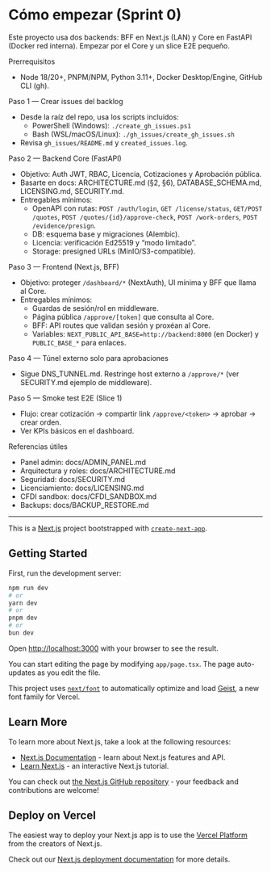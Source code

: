 # Cómo empezar (Sprint 0)

Este proyecto usa dos backends: BFF en Next.js (LAN) y Core en FastAPI (Docker red interna). Empezar por el Core y un slice E2E pequeño.

Prerrequisitos
- Node 18/20+, PNPM/NPM, Python 3.11+, Docker Desktop/Engine, GitHub CLI (gh).

Paso 1 — Crear issues del backlog
- Desde la raíz del repo, usa los scripts incluidos:
  - PowerShell (Windows): `./create_gh_issues.ps1`
  - Bash (WSL/macOS/Linux): `./gh_issues/create_gh_issues.sh`
- Revisa `gh_issues/README.md` y `created_issues.log`.

Paso 2 — Backend Core (FastAPI)
- Objetivo: Auth JWT, RBAC, Licencia, Cotizaciones y Aprobación pública.
- Basarte en docs: ARCHITECTURE.md (§2, §6), DATABASE_SCHEMA.md, LICENSING.md, SECURITY.md.
- Entregables mínimos:
  - OpenAPI con rutas: `POST /auth/login`, `GET /license/status`, `GET/POST /quotes`, `POST /quotes/{id}/approve-check`, `POST /work-orders`, `POST /evidence/presign`.
  - DB: esquema base y migraciones (Alembic).
  - Licencia: verificación Ed25519 y “modo limitado”.
  - Storage: presigned URLs (MinIO/S3-compatible).

Paso 3 — Frontend (Next.js, BFF)
- Objetivo: proteger `/dashboard/*` (NextAuth), UI mínima y BFF que llama al Core.
- Entregables mínimos:
  - Guardas de sesión/rol en middleware.
  - Página pública `/approve/[token]` que consulta al Core.
  - BFF: API routes que validan sesión y proxéan al Core.
  - Variables: `NEXT_PUBLIC_API_BASE=http://backend:8000` (en Docker) y `PUBLIC_BASE_*` para enlaces.

Paso 4 — Túnel externo solo para aprobaciones
- Sigue DNS_TUNNEL.md. Restringe host externo a `/approve/*` (ver SECURITY.md ejemplo de middleware).

Paso 5 — Smoke test E2E (Slice 1)
- Flujo: crear cotización → compartir link `/approve/<token>` → aprobar → crear orden.
- Ver KPIs básicos en el dashboard.

Referencias útiles
- Panel admin: docs/ADMIN_PANEL.md
- Arquitectura y roles: docs/ARCHITECTURE.md
- Seguridad: docs/SECURITY.md
- Licenciamiento: docs/LICENSING.md
- CFDI sandbox: docs/CFDI_SANDBOX.md
- Backups: docs/BACKUP_RESTORE.md

---

This is a [Next.js](https://nextjs.org) project bootstrapped with [`create-next-app`](https://nextjs.org/docs/app/api-reference/cli/create-next-app).

## Getting Started

First, run the development server:

```bash
npm run dev
# or
yarn dev
# or
pnpm dev
# or
bun dev
```

Open [http://localhost:3000](http://localhost:3000) with your browser to see the result.

You can start editing the page by modifying `app/page.tsx`. The page auto-updates as you edit the file.

This project uses [`next/font`](https://nextjs.org/docs/app/building-your-application/optimizing/fonts) to automatically optimize and load [Geist](https://vercel.com/font), a new font family for Vercel.

## Learn More

To learn more about Next.js, take a look at the following resources:

- [Next.js Documentation](https://nextjs.org/docs) - learn about Next.js features and API.
- [Learn Next.js](https://nextjs.org/learn) - an interactive Next.js tutorial.

You can check out [the Next.js GitHub repository](https://github.com/vercel/next.js) - your feedback and contributions are welcome!

## Deploy on Vercel

The easiest way to deploy your Next.js app is to use the [Vercel Platform](https://vercel.com/new?utm_medium=default-template&filter=next.js&utm_source=create-next-app&utm_campaign=create-next-app-readme) from the creators of Next.js.

Check out our [Next.js deployment documentation](https://nextjs.org/docs/app/building-your-application/deploying) for more details.
